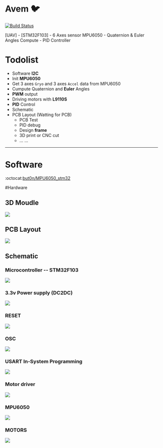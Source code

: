 # Avem :bird:
[![Build Status](https://travis-ci.org/but0n/Avem.png)](https://travis-ci.org/but0n/Avem)

[UAV] - [STM32F103] - 6 Axes sensor MPU6050 - Quaternion &amp; Euler Angles Compute - PID Controller

# Todolist
* Software **I2C**
* Init **MPU6050**
* Get 3 axes `Gryo` and 3 axes `Accel` data from MPU6050
* Cumpute Quaternion and **Euler** Angles
* **PWM** output
* Driving motors with **L9110S**
* **PID** Control
* Schematic
* PCB Layout (Watting for PCB)
	* PCB Test
	* PID debug
	* Design **frame**
	* 3D print or CNC cut
	* ... ...

----

# Software

:octocat:[but0n/MPU6050_stm32](https://github.com/but0n/MPU6050_stm32)

#Hardware

## 3D Moudle

![](rm_img/PCB/3D.png)

## PCB Layout

![](rm_img/PCB/pcb.png)

## Schematic

### Microcontroller -- STM32F103
![](rm_img/stm32.png)

### 3.3v Power supply (DC2DC)
![](rm_img/1117.png)

### RESET
![](rm_img/reset.png)

### OSC
![](rm_img/osc.png)

### USART In-System Programming
![](rm_img/usart.png)

### Motor driver
![](rm_img/l9110.png)

### MPU6050
![](rm_img/mpu6050.png)

### MOTORS
![](rm_img/motors.png)
